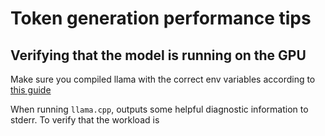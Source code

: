 # Token generation performance tips

## Verifying that the model is running on the GPU
Make sure you compiled llama with the correct env variables according to [this guide](../README.md#cublas)

When running `llama.cpp`, outputs some helpful diagnostic information to stderr.
To verify that the workload is
